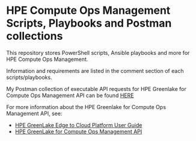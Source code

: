 # HPE Compute Ops Management Scripts, Playbooks and Postman collections 

This repository stores PowerShell scripts, Ansible playbooks and more for HPE Compute Ops Management.

Information and requirements are listed in the comment section of each scripts/playbooks.

My Postman collection of executable API requests for HPE Greenlake for Compute Ops Management API can be found [HERE](https://www.postman.com/jullienl/workspace/lionel-jullien-s-public-workspace/collection/991177-10c5377d-892b-4612-9e81-23d75d6c2f0d?ctx=documentation)


For more information about the HPE Greenlake for Compute Ops Management API, see:
- [HPE GreenLake Edge to Cloud Platform User Guide](https://support.hpe.com/hpesc/public/docDisplay?docId=a00120892en_us)
-  [HPE GreenLake for Compute Ops Management API](https://developer.greenlake.hpe.com/docs/greenlake/services/compute-ops/public/openapi/compute-ops-latest/overview/)